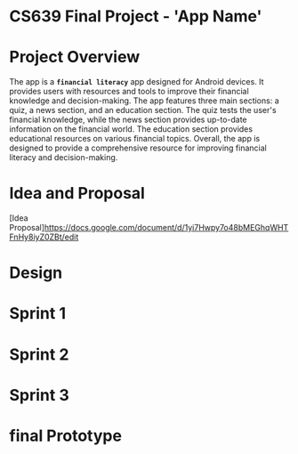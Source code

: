 # CS639 Final Project - 'App Name'

# Project Overview

The app is a **`financial literacy`** app designed for Android devices. It provides users with resources and tools to improve their financial knowledge and decision-making. The app features three main sections: a quiz, a news section, and an education section. The quiz tests the user's financial knowledge, while the news section provides up-to-date information on the financial world. The education section provides educational resources on various financial topics. Overall, the app is designed to provide a comprehensive resource for improving financial literacy and decision-making.

# Idea and Proposal
[Idea Proposal]https://docs.google.com/document/d/1yi7Hwpy7o48bMEGhqWHTFnHy8iyZ0ZBt/edit
# Design
# Sprint 1
# Sprint 2
# Sprint 3
# final Prototype

